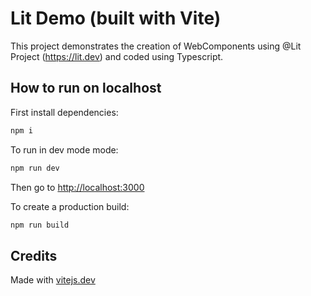 # Lit Demo (built with Vite)

This project demonstrates the creation of WebComponents using @Lit Project (<https://lit.dev>) and coded using Typescript.

## How to run on localhost

First install dependencies:

```sh
npm i
```

To run in dev mode mode:

```sh
npm run dev
```

Then go to <http://localhost:3000>

To create a production build:

```sh
npm run build
```

## Credits

Made with [vitejs.dev](https://vitejs.dev/)

